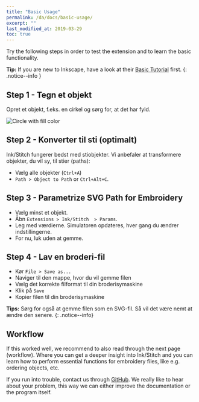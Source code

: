 ```yaml
---
title: "Basic Usage"
permalink: /da/docs/basic-usage/
excerpt: ""
last_modified_at: 2019-03-29
toc: true
---
```

Try the following steps in order to test the extension and to learn the basic functionality.

**Tip:** If you are new to Inkscape, have a look at their [Basic Tutorial](https://inkscape.org/en/doc/tutorials/basic/tutorial-basic.html) first.
{: .notice--info }

## Step 1 - Tegn et objekt

Opret et objekt, f.eks. en cirkel og sørg for, at det har fyld.

![Circle with fill color](/assets/images/docs/en/basic-usage-circle-fill-color.png)

## Step 2 - Konverter til sti (optimalt)

Ink/Stitch fungerer bedst med stiobjekter. Vi anbefaler at transformere objekter, du vil sy, til stier (paths):

* Vælg alle objekter (`Ctrl+A`)
* `Path > Object to Path` or `Ctrl+Alt+C`.

## Step 3 - Parametrize SVG Path for Embroidery

* Vælg minst et objekt.
* Åbn `Extensions > Ink/Stitch  > Params`.
* Leg med værdierne. Simulatoren opdateres, hver gang du ændrer indstillingerne.
* For nu, luk uden at gemme.

## Step 4 - Lav en broderi-fil

* Kør `File > Save as...`
* Naviger til den mappe, hvor du vil gemme filen
* Vælg det korrekte filformat til din broderisymaskine
* Klik på `Save`
* Kopier filen til din broderisymaskine

**Tips:** Sørg for også at gemme filen som en SVG-fil. Så vil det  være nemt at ændre den senere.
{: .notice--info}

## Workflow

If this worked well, we recommend to also read through the next page (workflow). Where you can get a deeper insight into Ink/Stitch and you can learn how to perform essential functions for embroidery files, like e.g. ordering objects, etc.

If you run into trouble, contact us through [GitHub](https://github.com/inkstitch/inkstitch/issues/). We really like to hear about your problem, this way we can either improve the documentation or the program itself.

